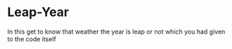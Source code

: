 # Leap-Year
In this get to know that weather the  year is leap or not which you had given to the code itself
